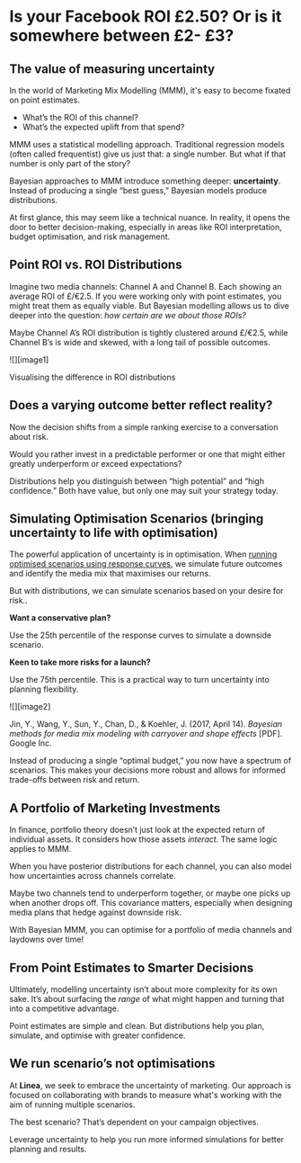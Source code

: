 # **Is your Facebook ROI £2.50? Or is it somewhere between £2- £3?**

## **The value of measuring uncertainty**

In the world of Marketing Mix Modelling (MMM), it's easy to become fixated on point estimates. 

- What’s the ROI of this channel?   
- What’s the expected uplift from that spend? 

MMM uses a statistical modelling approach. Traditional regression models (often called frequentist) give us just that: a single number. But what if that number is only part of the story?

Bayesian approaches to MMM introduce something deeper: **uncertainty**. Instead of producing a single “best guess,” Bayesian models produce distributions. 

At first glance, this may seem like a technical nuance. In reality, it opens the door to better decision-making, especially in areas like ROI interpretation, budget optimisation, and risk management.

## **Point ROI vs. ROI Distributions**

Imagine two media channels: Channel A and Channel B. Each showing an average ROI of £/€2.5. If you were working only with point estimates, you might treat them as equally viable. But Bayesian modelling allows us to dive deeper into the question: *how certain are we about those ROIs?*

Maybe Channel A’s ROI distribution is tightly clustered around £/€2.5, while Channel B’s is wide and skewed, with a long tail of possible outcomes. 

![][image1]

Visualising the difference in ROI distributions

## **Does a varying outcome better reflect reality?**

Now the decision shifts from a simple ranking exercise to a conversation about risk. 

Would you rather invest in a predictable performer or one that might either greatly underperform or exceed expectations?

Distributions help you distinguish between “high potential” and “high confidence.” Both have value, but only one may suit your strategy today.

## **Simulating Optimisation Scenarios (bringing uncertainty to life with optimisation)**

The powerful application of uncertainty is in optimisation. When [running optimised scenarios using response curves](https://linea-analytics.com/articles/optimising-media/article.html), we simulate future outcomes and identify the media mix that maximises our returns. 

But with distributions, we can simulate scenarios based on your desire for risk..

**Want a conservative plan?**

Use the 25th percentile of the response curves to simulate a downside scenario. 

**Keen to take more risks for a launch?** 

Use the 75th percentile. This is a practical way to turn uncertainty into planning flexibility.

![][image2]

Jin, Y., Wang, Y., Sun, Y., Chan, D., & Koehler, J. (2017, April 14). *Bayesian methods for media mix modeling with carryover and shape effects* \[PDF\]. Google Inc.

Instead of producing a single “optimal budget,” you now have a spectrum of scenarios. This makes your decisions more robust and allows for informed trade-offs between risk and return.

## **A Portfolio of Marketing Investments**

In finance, portfolio theory doesn’t just look at the expected return of individual assets. It considers how those assets *interact*. The same logic applies to MMM.

When you have posterior distributions for each channel, you can also model how uncertainties across channels correlate. 

Maybe two channels tend to underperform together, or maybe one picks up when another drops off. This covariance matters, especially when designing media plans that hedge against downside risk.

With Bayesian MMM, you can optimise for a portfolio of media channels and laydowns over time\!

## **From Point Estimates to Smarter Decisions**

Ultimately, modelling uncertainty isn’t about more complexity for its own sake. It’s about surfacing the *range* of what might happen and turning that into a competitive advantage.

Point estimates are simple and clean. But distributions help you plan, simulate, and optimise with greater confidence. 

## **We run scenario’s not optimisations**

At **Linea**, we seek to embrace the uncertainty of marketing. Our approach is focused on collaborating with brands to measure what's working with the aim of running multiple scenarios. 

The best scenario? That’s dependent on your campaign objectives.

Leverage uncertainty to help you run more informed simulations for better planning and results.
